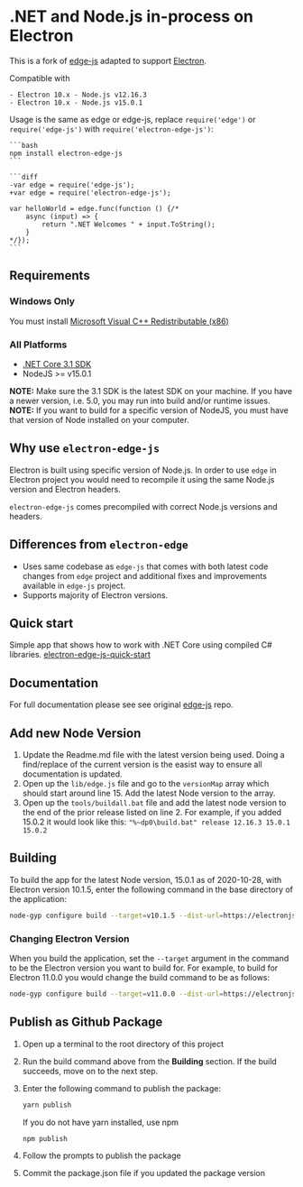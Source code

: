 # .NET and Node.js in-process on Electron

This is a fork of [edge-js](https://github.com/agracio/edge-js) adapted to support [Electron](https://github.com/electron/electron/).

Compatible with

    - Electron 10.x - Node.js v12.16.3
    - Electron 10.x - Node.js v15.0.1

Usage is the same as edge or edge-js, replace `require('edge')` or `require('edge-js')` with `require('electron-edge-js')`:

    ```bash
    npm install electron-edge-js
    ```

    ```diff
    -var edge = require('edge-js');
    +var edge = require('electron-edge-js');

    var helloWorld = edge.func(function () {/*
        async (input) => {
            return ".NET Welcomes " + input.ToString();
        }
    */});
    ```

## Requirements

### Windows Only

You must install [Microsoft Visual C++ Redistributable (x86)](https://www.microsoft.com/en-us/download/details.aspx?id=52685)

### All Platforms

- [.NET Core 3.1 SDK](https://dotnet.microsoft.com/download)
- NodeJS >= v15.0.1

**NOTE:** Make sure the 3.1 SDK is the latest SDK on your machine. If you have a newer version, i.e. 5.0, you may run into build and/or runtime issues.
**NOTE:** If you want to build for a specific version of NodeJS, you must have that version of Node installed on your computer.

## Why use `electron-edge-js`

Electron is built using specific version of Node.js. In order to use `edge` in Electron project you would need to recompile it using the same Node.js version and Electron headers.

`electron-edge-js` comes precompiled with correct Node.js versions and headers.

## Differences from `electron-edge`

* Uses same codebase as `edge-js` that comes with both latest code changes from `edge` project and additional fixes and improvements available in `edge-js` project.
* Supports majority of Electron versions.

## Quick start

Simple app that shows how to work with .NET Core using compiled C# libraries. [electron-edge-js-quick-start](https://github.com/agracio/electron-edge-js-quick-start)

## Documentation

For full documentation please see see original [edge-js](https://github.com/agracio/edge-js) repo.

## Add new Node Version

1. Update the Readme.md file with the latest version being used. Doing a find/replace of the current version is the easist way to ensure all documentation is updated.
1. Open up the `lib/edge.js` file and go to the `versionMap` array which should start around line 15. Add the latest Node version to the array.
1. Open up the `tools/buildall.bat` file and add the latest node version to the end of the prior release listed on line 2. For example, if you added 15.0.2 it would look like this: `"%~dp0\build.bat" release 12.16.3 15.0.1 15.0.2`

## Building

To build the app for the latest Node version, 15.0.1 as of 2020-10-28, with Electron version 10.1.5, enter the following command in the base directory of the application:

```bash
node-gyp configure build --target=v10.1.5 --dist-url=https://electronjs.org/headers -v15.0.1
```

### Changing Electron Version

When you build the application, set the `--target` argument in the command to be the Electron version you want to build for. For example, to build for Electron 11.0.0 you would change the build command to be as follows:

```bash
node-gyp configure build --target=v11.0.0 --dist-url=https://electronjs.org/headers -v15.0.1
```

## Publish as Github Package

1. Open up a terminal to the root directory of this project
1. Run the build command above from the **Building** section. If the build succeeds, move on to the next step.
1. Enter the following command to publish the package:

    ```bash
    yarn publish
    ```

    If you do not have yarn installed, use npm

    ```bash
    npm publish
    ```

1. Follow the prompts to publish the package
1. Commit the package.json file if you updated the package version
